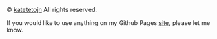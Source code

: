 © [katetetojn](https://github.com/katetetojn) All rights reserved.

If you would like to use anything on my Github Pages [site](https://katetetojn.github.io), please let me know.
